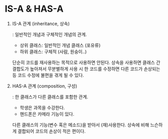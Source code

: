 # IS-A & HAS-A

1. IS-A 관계 (inheritance, 상속)

    : 일반적인 개념과 구체적인 개념의 관계.

    - 상위 클래스: 일반적인 개념 클래스 (포유류)
    - 하위 클래스: 구체적 (사람, 원숭이..)

    단순히 코드를 재사용하는 목적으로 사용하면 안된다. 상속을 사용하면 클래스 간 결합도가 높아져서 무분별하게 사용 시 한 코드를 수정하면 다른 코드가 손상되는 등 코드 수정에 불편을 겪게 될 수 있다.

2. HAS-A 관계 (composition, 구성)

    : 한 클래스가 다른 클래스를 포함한 관계. 

    - 학생은 과목을 수강한다.
    - 핸드폰은 카메라 기능이 있다.

    다른 클래스의 기능(변수 혹은 메소드)을 받아서 (재)사용한다. 상속에 비해 느슨하게 결합되어 코드의 손상이 적은 편이다.
